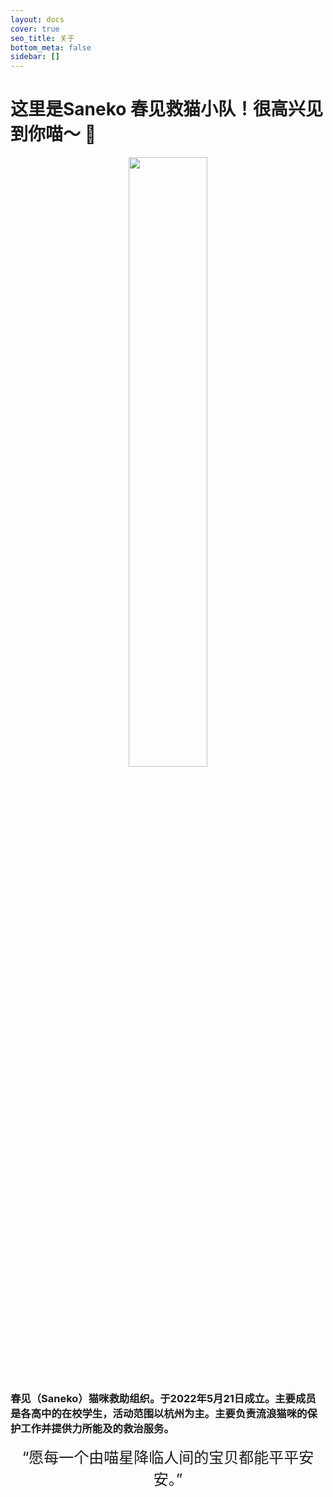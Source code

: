 ```yaml
---
layout: docs
cover: true
seo_title: 关于
bottom_meta: false
sidebar: []
---
```


# 这里是Saneko 春见救猫小队！很高兴见到你喵～ 👋


<div  align="center"><img src="https://s1.ax1x.com/2022/05/22/OvcXvt.png" width="50%" height="50%"> </div>  

### 春见（Saneko）猫咪救助组织。于2022年5月21日成立。主要成员是各高中的在校学生，活动范围以杭州为主。主要负责流浪猫咪的保护工作并提供力所能及的救治服务。

<center><font size="+2">“愿每一个由喵星降临人间的宝贝都能平平安安。”</font></center>